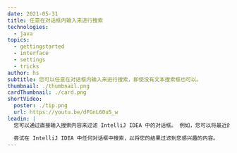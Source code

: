 ```yaml
---
date: 2021-05-31
title: 任意在对话框内输入来进行搜索
technologies:
  - java
topics:
  - gettingstarted
  - interface
  - settings
  - tricks
author: hs
subtitle: 您可以任意在对话框内输入来进行搜索，即使没有文本搜索框也可以。
thumbnail: ./thumbnail.png
cardThumbnail: ./card.png
shortVideo:
  poster: ./tip.png
  url: https://youtu.be/dFGnL60u5_w
leadin: |
  您可以通过直接输入搜索内容来过滤 IntelliJ IDEA 中的对话框。 例如，您可以将最近的文件对话框 - **⌘⇧E**（macOS），**Ctrl**+**Shift**+**E**（Windows/Linux）- 过滤到 Maven 窗口，或者您可以过滤项目窗口 - **⌘1** （macOS），**Ctrl**+**1** （Windows/Linux） - 来查找文件。

  尝试在 IntelliJ IDEA 中任何对话框中搜索，以将您的结果过滤到您感兴趣的内容。
---
```


